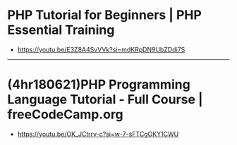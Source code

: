 # PHP Tutorial for Beginners | PHP Essential Training

- https://youtu.be/E3Z8A4SvVVk?si=mdKRpDN9UbZDdi7S


<hr />

# (4hr180621)PHP Programming Language Tutorial - Full Course | freeCodeCamp.org

- https://youtu.be/OK_JCtrrv-c?si=w-7-sFTCgOKY1CWU